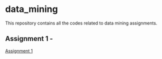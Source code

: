 # data_mining
This repository contains all the codes related to data mining assignments.

## Assignment 1 -

[Assignment 1](/assignment1/)
